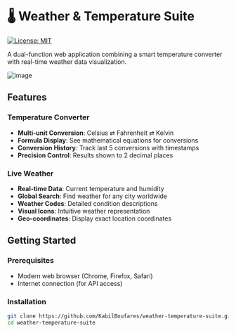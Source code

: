 # 🌡 Weather & Temperature Suite

[![License: MIT](https://img.shields.io/badge/License-MIT-yellow.svg)](https://opensource.org/licenses/MIT)

A dual-function web application combining a smart temperature converter with real-time weather data visualization.


![image](https://github.com/user-attachments/assets/20fce461-272f-445a-a853-eecb1494e714)


##  Features

###  Temperature Converter
- **Multi-unit Conversion**: Celsius ⇄ Fahrenheit ⇄ Kelvin
- **Formula Display**: See mathematical equations for conversions
- **Conversion History**: Track last 5 conversions with timestamps
- **Precision Control**: Results shown to 2 decimal places

###  Live Weather
- **Real-time Data**: Current temperature and humidity
- **Global Search**: Find weather for any city worldwide
- **Weather Codes**: Detailed condition descriptions
- **Visual Icons**: Intuitive weather representation
- **Geo-coordinates**: Display exact location coordinates

##  Getting Started

### Prerequisites
- Modern web browser (Chrome, Firefox, Safari)
- Internet connection (for API access)

### Installation
```bash
git clone https://github.com/KabilBoufares/weather-temperature-suite.git
cd weather-temperature-suite
